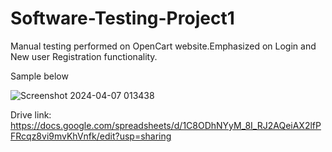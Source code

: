 # Software-Testing-Project1
Manual testing performed on OpenCart website.Emphasized on Login and New user Registration functionality.

Sample below

![Screenshot 2024-04-07 013438](https://github.com/V-Gade/Software-Testing-Project1/assets/148945725/e740398f-1fdb-46a0-bd5d-277583d8ff1d)

Drive link: https://docs.google.com/spreadsheets/d/1C8ODhNYyM_8I_RJ2AQeiAX2lfPFRcqz8vi9mvKhVnfk/edit?usp=sharing
